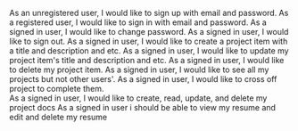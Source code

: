 As an unregistered user, I would like to sign up with email and password.
As a registered user, I would like to sign in with email and password.
As a signed in user, I would like to change password.
As a signed in user, I would like to sign out.
As a signed in user, I would like to create a project item with a title and description and etc.
As a signed in user, I would like to update my project item's title and description and etc.
As a signed in user, I would like to delete my project item.
As a signed in user, I would like to see all my projects but not other users'.
As a signed in user, I would like to cross off project to complete them.\
As a signed in user, I would like to create, read, update, and delete my project docs
As a signed in user i should be able to view my resume and edit and delete my resume 
 

